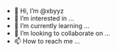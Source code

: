 - 👋 Hi, I’m @xbyyz
- 👀 I’m interested in ...
- 🌱 I’m currently learning ...
- 💞️ I’m looking to collaborate on ...
- 📫 How to reach me ...

<!---
xbyyz/xbyyz is a ✨ special ✨ repository because its `README.md` (this file) appears on your GitHub profile.
You can click the Preview link to take a look at your changes.
--->
